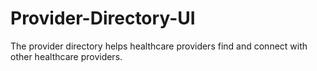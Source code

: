 # Provider-Directory-UI
The provider directory helps healthcare providers find and connect with other healthcare providers.
